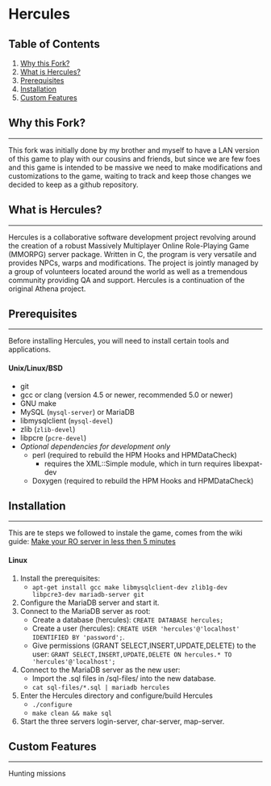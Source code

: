 Hercules
========

Table of Contents
---------
1. [Why this Fork?](#why-this-fork)
2. [What is Hercules?](#what-is-hercules)
3. [Prerequisites](#prerequisites)
4. [Installation](#installation)
5. [Custom Features](#custom-features)


## Why this Fork?
-----------------
This fork was initially done by my brother and myself to have a LAN version
of this game to play with our cousins and friends, but since we are few foes
and this game is intended to be massive we need to make modifications and
customizations to the  game, waiting to track and keep those changes we 
decided to keep as a github repository.

## What is Hercules?
-----------------
Hercules is a collaborative software development project revolving around the
creation of a robust Massively Multiplayer Online Role-Playing Game (MMORPG)
server package. Written in C, the program is very versatile and provides NPCs,
warps and modifications. The project is jointly managed by a group of
volunteers located around the world as well as a tremendous community providing
QA and support. Hercules is a continuation of the original Athena project.

## Prerequisites
-------------
Before installing Hercules, you will need to install certain tools and applications.

#### Unix/Linux/BSD 
  - git
  - gcc or clang (version 4.5 or newer, recommended 5.0 or newer)
  - GNU make
  - MySQL (`mysql-server`) or MariaDB
  - libmysqlclient (`mysql-devel`)
  - zlib (`zlib-devel`)
  - libpcre (`pcre-devel`)
  - *Optional dependencies for development only*
    - perl (required to rebuild the HPM Hooks and HPMDataCheck)
      - requires the XML::Simple module, which in turn requires libexpat-dev
    - Doxygen (required to rebuild the HPM Hooks and HPMDataCheck)

## Installation
------------

This are te steps we followed to instale the game, comes from the wiki guide:
[Make your RO server in less then 5 minutes](https://herc.ws/board/topic/16607-ragnarok-offline-newbie-pack-2022-make-your-ro-server-in-less-then-5-minutes/)

#### Linux
  1. Install the prerequisites:
      - `apt-get install gcc make libmysqlclient-dev zlib1g-dev libpcre3-dev mariadb-server git`
  3. Configure the MariaDB server and start it.
  4. Connect to the MariaDB server as root:
      - Create a database (hercules): `CREATE DATABASE hercules;`
      - Create a user (hercules): `CREATE USER 'hercules'@'localhost' IDENTIFIED BY 'password';`.
      - Give permissions (GRANT SELECT,INSERT,UPDATE,DELETE) to the user: `GRANT SELECT,INSERT,UPDATE,DELETE ON hercules.* TO 'hercules'@'localhost';`
  5. Connect to the MariaDB server as the new user:
      - Import the .sql files in /sql-files/ into the new database.
      - `cat sql-files/*.sql | mariadb hercules`
  6. Enter the Hercules directory and configure/build Hercules
      - `./configure`
      - `make clean && make sql`
  7. Start the three servers login-server, char-server, map-server.

## Custom Features
------------------

Hunting missions
